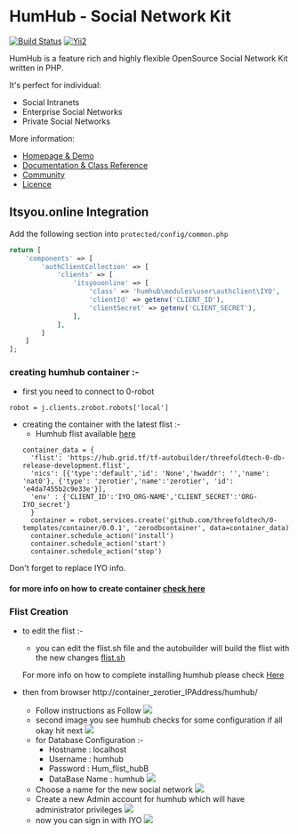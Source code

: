 HumHub - Social Network Kit
===========================

[![Build Status](https://travis-ci.org/humhub/humhub.svg?branch=master)](https://travis-ci.org/humhub/humhub)
[![Yii2](https://img.shields.io/badge/Powered_by-Yii_Framework-green.svg?style=flat)](http://www.yiiframework.com/)

HumHub is a feature rich and highly flexible OpenSource Social Network Kit written in PHP.

It's perfect for individual:
- Social Intranets
- Enterprise Social Networks
- Private Social Networks

More information:
- [Homepage & Demo](http://www.humhub.org)
- [Documentation & Class Reference](http://docs.humhub.org)
- [Community](http://community.humhub.com/)
- [Licence](http://www.humhub.org/licences)

## Itsyou.online Integration

Add the following section into `protected/config/common.php`

```php
return [
    'components' => [
        'authClientCollection' => [
            'clients' => [
                'itsyouonline' => [
                    'class' => 'humhub\modules\user\authclient\IYO',
                    'clientId' => getenv('CLIENT_ID'),
                    'clientSecret' => getenv('CLIENT_SECRET'),
                ],
            ],
        ]  
    ]
];
```

### creating humhub container :-
 - first you need to connect to 0-robot
 ```
 robot = j.clients.zrobot.robots['local']
```
- creating the container with the latest flist :-
  - Humhub flist available [here](https://build.grid.tf/)
  ```
  container_data = {
    'flist': 'https://hub.grid.tf/tf-autobuilder/threefoldtech-0-db-release-development.flist',
    'nics': [{'type':'default','id': 'None','hwaddr': '','name': 'nat0'}, {'type': 'zerotier','name':'zerotier', 'id': 'e4da7455b2c9e33e'}],
    'env' : {'CLIENT_ID':'IYO_ORG-NAME','CLIENT_SECRET':'ORG-IYO_secret'} 
    }  
    container = robot.services.create('github.com/threefoldtech/0-templates/container/0.0.1', 'zerodbcontainer', data=container_data)
    container.schedule_action('install')
    container.schedule_action('start')
    container.schedule_action('stop')

Don't forget to replace IYO info.

#### for more info on how to create container [check here](https://github.com/threefoldtech/0-templates/tree/development/templates/container)
### Flist Creation

- to edit the flist :- 
  - you can edit the flist.sh file and the autobuilder will build the flist with the new changes [flist.sh](https://github.com/threefoldgrid/freeflow/blob/master/utils/flist.sh)
  
  For more info on how to complete installing humhub please check [Here]()
  
- then from browser http://container_zerotier_IPAddress/humhub/
  - Follow instructions as Follow
![](https://github.com/threefoldgrid/freeflow/blob/master/humhub-01.jpg)
  - second image you see humhub checks for some configuration if all okay hit next
![](https://github.com/threefoldgrid/freeflow/blob/master/humhub-02.jpg)
  - for Database Configuration :- 
     - Hostname : localhost
     - Username : humhub
     - Password : Hum_flist_hubB
     - DataBase Name : humhub
![](https://github.com/threefoldgrid/freeflow/blob/master/humhub-03.jpg)
  - Choose a name for the new social network
![](https://github.com/threefoldgrid/freeflow/blob/master/humhub-04.jpg)
  - Create a new Admin account for humhub which will have administrator privileges
![](https://github.com/threefoldgrid/freeflow/blob/master/humhub-05.jpg)
  - now you can sign in with IYO 
![](https://github.com/threefoldgrid/freeflow/blob/master/humhub-06.jpg)


